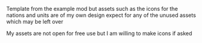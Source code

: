 Template from the example mod but assets such as the icons for the nations and units are of my own design expect for any of the unused assets which may be left over

My assets are not open for free use but I am willing to make icons if asked